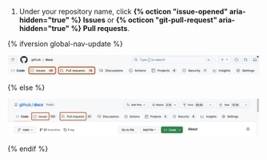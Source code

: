 1. Under your repository name, click **{% octicon "issue-opened" aria-hidden="true" %} Issues** or **{% octicon "git-pull-request" aria-hidden="true" %} Pull requests**.

{% ifversion global-nav-update %}

   ![Screenshot of the main page of a repository. In the horizontal navigation bar, two tabs, labeled "Issues" and "Pull requests," are each outlined in dark orange.](/assets/images/help/repository/repo-settings-issues-pull-requests-global-nav-update.png)

{% else %}

   ![Screenshot of the main page of a repository. In the horizontal navigation bar, two tabs, labeled "Issues" and "Pull requests," are each outlined in dark orange.](/assets/images/help/repository/repo-settings-issues-pull-requests.png)

{% endif %}
